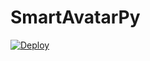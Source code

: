 # SmartAvatarPy

[![Deploy](https://www.herokucdn.com/deploy/button.svg)](https://heroku.com/deploy)
